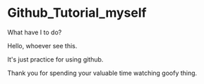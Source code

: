 # Github_Tutorial_myself
What have I to do?

Hello, whoever see this.

It's just practice for using github.

Thank you for spending your valuable time watching goofy thing.
